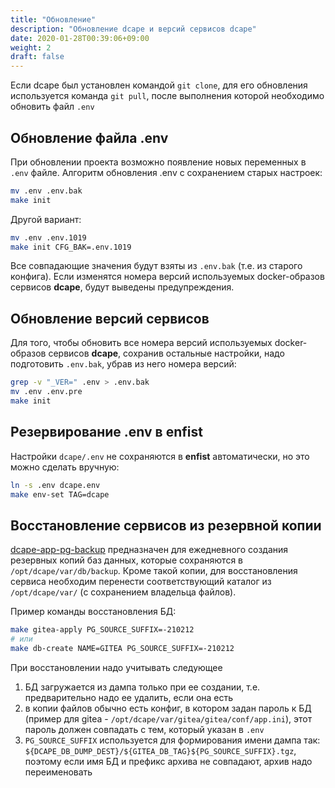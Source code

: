 ```yaml
---
title: "Обновление"
description: "Обновление dcape и версий сервисов dcape"
date: 2020-01-28T00:39:06+09:00
weight: 2
draft: false
---
```


Если dcape был установлен командой `git clone`, для его обновления используется команда `git pull`, после выполнения которой необходимо обновить файл `.env`

## Обновление файла .env

При обновлении проекта возможно появление новых переменных в `.env` файле.
Алгоритм обновления .env с сохранением старых настроек:

```bash
mv .env .env.bak
make init
```

Другой вариант:

```bash
mv .env .env.1019
make init CFG_BAK=.env.1019
```

Все совпадающие значения будут взяты из `.env.bak` (т.е. из старого конфига).
Если изменятся номера версий используемых docker-образов сервисов **dcape**, будут выведены предупреждения.

## Обновление версий сервисов

Для того, чтобы обновить все номера версий используемых docker-образов сервисов **dcape**, сохранив остальные настройки, надо подготовить `.env.bak`, убрав из него номера версий:

```bash
grep -v "_VER=" .env > .env.bak
mv .env .env.pre
make init
```

## Резервирование .env в enfist

Настройки `dcape/.env` не сохраняются в **enfist** автоматически, но это можно сделать вручную:

```bash
ln -s .env dcape.env
make env-set TAG=dcape
```

## Восстановление сервисов из резервной копии

[dcape-app-pg-backup](https://github.com/dopos/dcape-app-pg-backup) предназначен для ежедневного создания резервных копий баз данных, которые сохраняются в `/opt/dcape/var/db/backup`. Кроме такой копии, для восстановления сервиса необходим перенести соответствующий каталог из `/opt/dcape/var/` (с сохранением владельца файлов).

Пример команды восстановления БД:

```sh
make gitea-apply PG_SOURCE_SUFFIX=-210212
# или
make db-create NAME=GITEA PG_SOURCE_SUFFIX=-210212
```

При восстановлении надо учитывать следующее

1. БД загружается из дампа только при ее создании, т.е. предварительно надо ее удалить, если она есть
2. в копии файлов обычно есть конфиг, в котором задан пароль к БД (пример для gitea - `/opt/dcape/var/gitea/gitea/conf/app.ini`), этот пароль должен совпадать с тем, который указан в `.env`
3. `PG_SOURCE_SUFFIX` используется для формирования имени дампа так: `${DCAPE_DB_DUMP_DEST}/${GITEA_DB_TAG}${PG_SOURCE_SUFFIX}.tgz`, поэтому если имя БД и префикс архива не совпадают, архив надо переименовать
